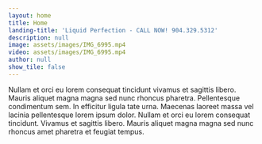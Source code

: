 ```yaml
---
layout: home
title: Home
landing-title: 'Liquid Perfection - CALL NOW! 904.329.5312'
description: null
image: assets/images/IMG_6995.mp4
video: assets/images/IMG_6995.mp4
author: null
show_tile: false
---
```


Nullam et orci eu lorem consequat tincidunt vivamus et sagittis libero. Mauris aliquet magna magna sed nunc rhoncus pharetra. Pellentesque condimentum sem. In efficitur ligula tate urna. Maecenas laoreet massa vel lacinia pellentesque lorem ipsum dolor. Nullam et orci eu lorem consequat tincidunt. Vivamus et sagittis libero. Mauris aliquet magna magna sed nunc rhoncus amet pharetra et feugiat tempus.
